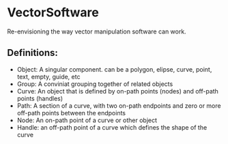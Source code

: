 # VectorSoftware
Re-envisioning the way vector manipulation software can work.

## Definitions:
- Object: A singular component. can be a polygon, elipse, curve, point, text, empty, guide, etc
- Group: A conviniat grouping together of related objects
- Curve: An object that is defined by on-path points (nodes) and off-path points (handles)
- Path: A section of a curve, with two on-path endpoints and zero or more off-path points between the endpoints
- Node: An on-path point of a curve or other object
- Handle: an off-path point of a curve which defines the shape of the curve